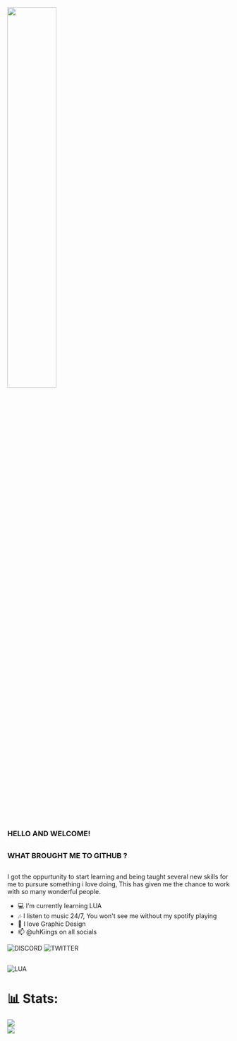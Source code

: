 
<img width="47%" src="https://github-readme-stats.vercel.app/api?username=uhKiings&theme=github_dark_dimmed" />

##
### HELLO AND WELCOME! 
##
### WHAT BROUGHT ME TO GITHUB ?
##

I got the oppurtunity to start learning and being taught several new skills for me to pursure something i love doing, This has given me the chance to work with so many wonderful people.


- 💻 I’m currently learning LUA 
- 🎶 I listen to music 24/7, You won't see me without my spotify playing
- 💬 I love Graphic Design
- 📫 @uhKiings on all socials

![DISCORD](https://img.shields.io/badge/Discord-7289DA?style=for-the-badge&logo=discord&logoColor=white)
![TWITTER](https://img.shields.io/badge/Twitter-1DA1F2?style=for-the-badge&logo=twitter&logoColor=white)

## 

![LUA](https://img.shields.io/badge/Lua-2C2D72?style=for-the-badge&logo=lua&logoColor=white)

##


# 📊 Stats:
![](https://github-readme-stats.vercel.app/api?username=uhKiings&theme=github_dark_dimmed&include_all_commits=false&count_private=true)<br/>
![](https://github-readme-streak-stats.herokuapp.com/?user=uhKiings&theme=github_dark_dimmed)<br/>
